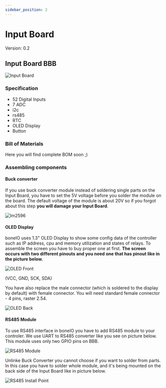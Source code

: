 ```yaml
---
sidebar_position: 2
---
```


# Input Board

Version: 0.2

## Input Board BBB

![Input Board](/img/input_board_text.jpg)

### Specification

- 52 Digital Inputs
- 7 ADC
- i2c
- rs485
- RTC
- OLED Display
- Button

### Bill of Materials

Here you will find complete BOM soon ;)

### Assembling components

#### Buck converter

If you use buck converter module instead of soldering single parts on the Input Board, you have to set the 5V voltage before you solder the module on the board. The default voltage of the module is about 20V so if you forgot about this step **you will damage your Input Board**.

![lm2596](/img/lm2596.jpg)

#### OLED Display

boneIO uses 1.3" OLED Display to show some config data of the controller such as IP address, cpu and memory utilization and states of relays.
To assemble the screen you have to buy proper one at first. **The screen occurs with two different pinouts and you need one that has pinout like in the picture below.**

![OLED Front](/img/oled_front.jpg)

(VCC, GND, SCK, SDA)

You have also replace the male connector (which is soldered to the display by default) with female connector. You will need standard female connector - 4 pins, raster 2.54.

![OLED Back](/img/oled_back.jpg)

#### RS485 Module

To use RS485 interface in boneIO you have to add RS485 module to your controler. We use UART to RS485 converter like you see on picture below. This module uses only two GPIO pins on BBB.

![RS485 Module](/img/rs485module.jpg)

Unlinke Buck Converter you cannot choose if you want to solder from parts. In this case you have to solder whole module, and it's being mounted on the back side of the Input Board like in picture below.

![RS485 Install Point](/img/rs485install.jpg)

###
